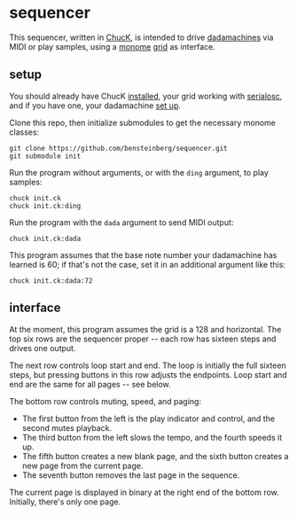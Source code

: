 sequencer
=========

This sequencer, written in [ChucK](http://chuck.stanford.edu/), is
intended to drive [dadamachines](https://dadamachines.com/) via MIDI
or play samples, using a [monome](https://monome.org/)
[grid](https://monome.org/docs/grid/) as interface.

setup
-----

You should already have ChucK
[installed](http://chuck.stanford.edu/release/), your grid working
with [serialosc](https://monome.org/docs/setup/), and if you have one,
your dadamachine [set up](https://dadamachines.com/getstarted/).

Clone this repo, then initialize submodules to get the necessary
monome classes:

    git clone https://github.com/bensteinberg/sequencer.git
    git submodule init

Run the program without arguments, or with the `ding` argument, to
play samples:

    chuck init.ck
    chuck init.ck:ding
    
Run the program with the `dada` argument to send MIDI output:

    chuck init.ck:dada
    
This program assumes that the base note number your dadamachine has
learned is 60; if that's not the case, set it in an additional
argument like this:

    chuck init.ck:dada:72
    
interface
---------

At the moment, this program assumes the grid is a 128 and
horizontal. The top six rows are the sequencer proper -- each row has
sixteen steps and drives one output.

The next row controls loop start and end. The loop is initially the
full sixteen steps, but pressing buttons in this row adjusts the
endpoints. Loop start and end are the same for all pages -- see below.

The bottom row controls muting, speed, and paging:

- The first button from the left is the play indicator and control,
  and the second mutes playback. 
- The third button from the left slows the tempo, and the fourth
  speeds it up.
- The fifth button creates a new blank page, and the sixth button
  creates a new page from the current page.
- The seventh button removes the last page in the sequence.

The current page is displayed in binary at the right end of the bottom
row. Initially, there's only one page.
